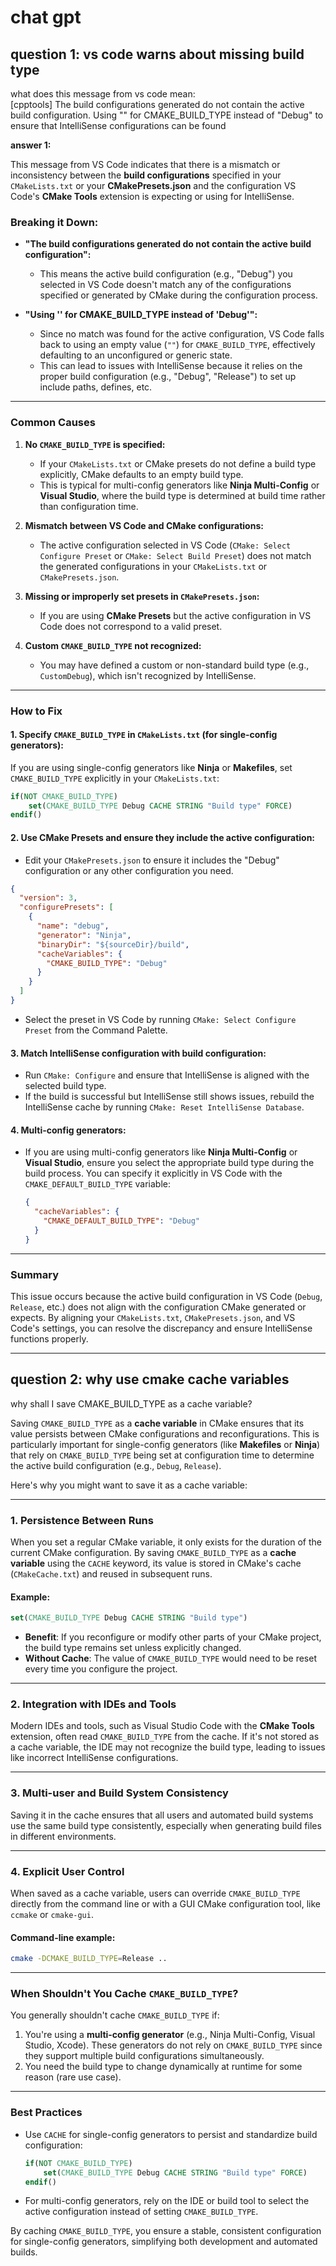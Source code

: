 # chat gpt

## **question 1: vs code warns about missing build type** 
what does this message from vs code mean:  
[cpptools] The build configurations generated do not contain the active build configuration. Using "" for CMAKE_BUILD_TYPE instead of "Debug" to ensure that IntelliSense configurations can be found 

**answer 1:**

This message from VS Code indicates that there is a mismatch or inconsistency between the **build configurations** specified in your `CMakeLists.txt` or your **CMakePresets.json** and the configuration VS Code's **CMake Tools** extension is expecting or using for IntelliSense.

### **Breaking it Down:**
- **"The build configurations generated do not contain the active build configuration":**
  - This means the active build configuration (e.g., "Debug") you selected in VS Code doesn't match any of the configurations specified or generated by CMake during the configuration process.

- **"Using '' for CMAKE_BUILD_TYPE instead of 'Debug'":**
  - Since no match was found for the active configuration, VS Code falls back to using an empty value (`""`) for `CMAKE_BUILD_TYPE`, effectively defaulting to an unconfigured or generic state.
  - This can lead to issues with IntelliSense because it relies on the proper build configuration (e.g., "Debug", "Release") to set up include paths, defines, etc.

---

### **Common Causes**
1. **No `CMAKE_BUILD_TYPE` is specified:**
   - If your `CMakeLists.txt` or CMake presets do not define a build type explicitly, CMake defaults to an empty build type.
   - This is typical for multi-config generators like **Ninja Multi-Config** or **Visual Studio**, where the build type is determined at build time rather than configuration time.

2. **Mismatch between VS Code and CMake configurations:**
   - The active configuration selected in VS Code (`CMake: Select Configure Preset` or `CMake: Select Build Preset`) does not match the generated configurations in your `CMakeLists.txt` or `CMakePresets.json`.

3. **Missing or improperly set presets in `CMakePresets.json`:**
   - If you are using **CMake Presets** but the active configuration in VS Code does not correspond to a valid preset.

4. **Custom `CMAKE_BUILD_TYPE` not recognized:**
   - You may have defined a custom or non-standard build type (e.g., `CustomDebug`), which isn't recognized by IntelliSense.

---

### **How to Fix**
#### **1. Specify `CMAKE_BUILD_TYPE` in `CMakeLists.txt` (for single-config generators):**
   If you are using single-config generators like **Ninja** or **Makefiles**, set `CMAKE_BUILD_TYPE` explicitly in your `CMakeLists.txt`:
   ```cmake
   if(NOT CMAKE_BUILD_TYPE)
       set(CMAKE_BUILD_TYPE Debug CACHE STRING "Build type" FORCE)
   endif()
   ```

#### **2. Use CMake Presets and ensure they include the active configuration:**
   - Edit your `CMakePresets.json` to ensure it includes the "Debug" configuration or any other configuration you need.
   ```json
   {
     "version": 3,
     "configurePresets": [
       {
         "name": "debug",
         "generator": "Ninja",
         "binaryDir": "${sourceDir}/build",
         "cacheVariables": {
           "CMAKE_BUILD_TYPE": "Debug"
         }
       }
     ]
   }
   ```
   - Select the preset in VS Code by running `CMake: Select Configure Preset` from the Command Palette.

#### **3. Match IntelliSense configuration with build configuration:**
   - Run `CMake: Configure` and ensure that IntelliSense is aligned with the selected build type.
   - If the build is successful but IntelliSense still shows issues, rebuild the IntelliSense cache by running `CMake: Reset IntelliSense Database`.

#### **4. Multi-config generators:**
   - If you are using multi-config generators like **Ninja Multi-Config** or **Visual Studio**, ensure you select the appropriate build type during the build process. You can specify it explicitly in VS Code with the `CMAKE_DEFAULT_BUILD_TYPE` variable:
     ```json
     {
       "cacheVariables": {
         "CMAKE_DEFAULT_BUILD_TYPE": "Debug"
       }
     }
     ```

---

### **Summary**
This issue occurs because the active build configuration in VS Code (`Debug`, `Release`, etc.) does not align with the configuration CMake generated or expects. By aligning your `CMakeLists.txt`, `CMakePresets.json`, and VS Code's settings, you can resolve the discrepancy and ensure IntelliSense functions properly.

---

## **question 2: why use cmake cache variables**

why shall I save CMAKE_BUILD_TYPE as a cache variable?

Saving `CMAKE_BUILD_TYPE` as a **cache variable** in CMake ensures that its value persists between CMake configurations and reconfigurations. This is particularly important for single-config generators (like **Makefiles** or **Ninja**) that rely on `CMAKE_BUILD_TYPE` being set at configuration time to determine the active build configuration (e.g., `Debug`, `Release`).

Here's why you might want to save it as a cache variable:

---

### **1. Persistence Between Runs**
When you set a regular CMake variable, it only exists for the duration of the current CMake configuration. By saving `CMAKE_BUILD_TYPE` as a **cache variable** using the `CACHE` keyword, its value is stored in CMake's cache (`CMakeCache.txt`) and reused in subsequent runs.

#### Example:
```cmake
set(CMAKE_BUILD_TYPE Debug CACHE STRING "Build type")
```

- **Benefit**: If you reconfigure or modify other parts of your CMake project, the build type remains set unless explicitly changed.
- **Without Cache**: The value of `CMAKE_BUILD_TYPE` would need to be reset every time you configure the project.

---

### **2. Integration with IDEs and Tools**
Modern IDEs and tools, such as Visual Studio Code with the **CMake Tools** extension, often read `CMAKE_BUILD_TYPE` from the cache. If it's not stored as a cache variable, the IDE may not recognize the build type, leading to issues like incorrect IntelliSense configurations.

---

### **3. Multi-user and Build System Consistency**
Saving it in the cache ensures that all users and automated build systems use the same build type consistently, especially when generating build files in different environments.

---

### **4. Explicit User Control**
When saved as a cache variable, users can override `CMAKE_BUILD_TYPE` directly from the command line or with a GUI CMake configuration tool, like `ccmake` or `cmake-gui`.

#### Command-line example:
```bash
cmake -DCMAKE_BUILD_TYPE=Release ..
```

---

### **When Shouldn't You Cache `CMAKE_BUILD_TYPE`?**
You generally shouldn't cache `CMAKE_BUILD_TYPE` if:
1. You're using a **multi-config generator** (e.g., Ninja Multi-Config, Visual Studio, Xcode). These generators do not rely on `CMAKE_BUILD_TYPE` since they support multiple build configurations simultaneously.
2. You need the build type to change dynamically at runtime for some reason (rare use case).

---

### **Best Practices**
- Use `CACHE` for single-config generators to persist and standardize build configuration:
  ```cmake
  if(NOT CMAKE_BUILD_TYPE)
      set(CMAKE_BUILD_TYPE Debug CACHE STRING "Build type" FORCE)
  endif()
  ```
- For multi-config generators, rely on the IDE or build tool to select the active configuration instead of setting `CMAKE_BUILD_TYPE`.

By caching `CMAKE_BUILD_TYPE`, you ensure a stable, consistent configuration for single-config generators, simplifying both development and automated builds.
